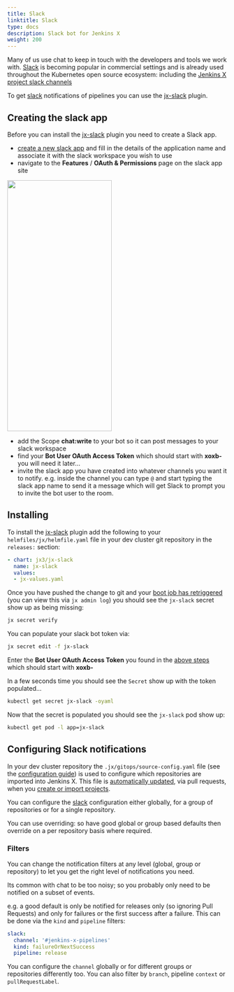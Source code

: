 ```yaml
---
title: Slack
linktitle: Slack
type: docs
description: Slack bot for Jenkins X 
weight: 200
---
```


Many of us use chat to keep in touch with the developers and tools we work with. [Slack](https://www.slack.com/) is becoming popular in commercial settings and is already used throughout the Kubernetes open source ecosystem: including the [Jenkins X project slack channels](https://jenkins-x.io/community/#slack)

To get [slack](https://www.slack.com/) notifications of pipelines you can use the [jx-slack](https://github.com/jenkins-x-plugins/jx-slack) plugin.

## Creating the slack app 

Before you can install the [jx-slack](https://github.com/jenkins-x-plugins/jx-slack) plugin you need to create a Slack app.

* [create a new slack app](https://api.slack.com/apps?new_app=1) and fill in the details of the application name and associate it with the slack workspace you wish to use
* navigate to the **Features** / **OAuth & Permissions** page on the slack app site

<img src="/images/slack/slack-oauth-page.png" class="img-thumbnail" width="239" height="573">

* add the Scope **chat:write** to your bot so it can post messages to your slack workspace
* find your **Bot User OAuth Access Token** which should start with **xoxb-** you will need it later...
* invite the slack app you have created into whatever channels you want it to notify. e.g. inside the channel you can type `@` and start typing the slack app name to send it a message which will get Slack to prompt you to invite the bot user to the room.                                                                                    

## Installing

To install the [jx-slack](https://github.com/jenkins-x-plugins/jx-slack) plugin add the following to your `helmfiles/jx/helmfile.yaml` file in your dev cluster git repository in the `releases:` section:

```yaml 
- chart: jx3/jx-slack
  name: jx-slack
  values:
  - jx-values.yaml
```

Once you have pushed the change to git and your [boot job has retriggered](/v3/about/how-it-works/#boot-job) (you can view this via `jx admin log`) you should see the `jx-slack` secret show up as being missing:

```bash 
jx secret verify 
```

You can populate your slack bot token via:

```bash 
jx secret edit -f jx-slack
```

Enter the  **Bot User OAuth Access Token** you found in the [above steps](#creating-the-slack-app) which should start with **xoxb-** 

In a few seconds time you should see the `Secret` show up with the token populated...

```bash
kubectl get secret jx-slack -oyaml
```

Now that the secret is populated you should see the `jx-slack` pod show up:

```bash
kubectl get pod -l app=jx-slack
```

## Configuring Slack notifications

In your dev cluster repository the `.jx/gitops/source-config.yaml` file (see the [configuration guide](https://github.com/jenkins-x/jx-gitops/blob/master/docs/config.md#gitops.jenkins-x.io/v1alpha1.SourceConfig)) is used to configure which repositories are imported into Jenkins X. This file is [automatically updated](/v3/about/how-it-works/#importing--creating-quickstarts), via pull requests, when you [create or import projects](/v3/develop/create-project/).

You can configure the [slack](https://github.com/jenkins-x/jx-gitops/blob/master/docs/config.md#gitops.jenkins-x.io/v1alpha1.SlackNotify) configuration either globally, for a group of repositories or for a single repository.

You can use overriding: so have good global or group based defaults then override on a per repository basis where required. 

### Filters 

You can change the notification filters at any level (global, group or repository) to let you get the right level of notifications you need. 

Its common with chat to be too noisy; so you probably only need to be notified on a subset of events.

e.g. a good default is only be notified for releases only (so ignoring Pull Requests) and only for failures or the first success after a failure. This can be done via the `kind` and `pipeline` filters:

```yaml 
slack:
  channel: '#jenkins-x-pipelines'
  kind: failureOrNextSuccess
  pipeline: release
```

You can configure the `channel` globally or for different groups or repositories differently too. You can also filter by `branch`, pipeline `context` or `pullRequestLabel`.
